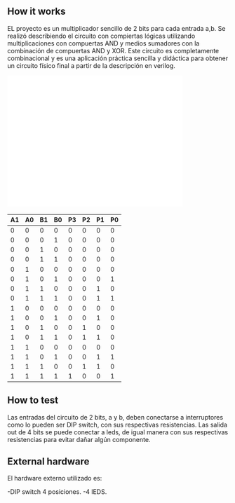 <!---

This file is used to generate your project datasheet. Please fill in the information below and delete any unused
sections.

You can also include images in this folder and reference them in the markdown. Each image must be less than
512 kb in size, and the combined size of all images must be less than 1 MB.
-->

## How it works

EL proyecto es un multiplicador sencillo de 2 bits para cada entrada a,b. Se realizó describiendo el circuito con compiertas lógicas utilizando multiplicaciones con compuertas AND y medios sumadores con la combinación de compuertas AND y XOR. Este circuito es completamente combinacional y es una aplicación práctica sencilla y didáctica para obtener un circuito físico final a partir de la descripción en verilog.
  
<img src="mult_2b_1.png" alt="Multiplicador de 2 bits" width="400" height="300">

  |  A1  |  A0  |  B1  |  B0  |  P3  |  P2  |  P1  |  P0  |
  | ---- | ---- | ---- | ---- | ---- | ---- | ---- | ---- |
  |   0  |   0  |   0  |   0  |   0  |   0  |   0  |   0  |
  |   0  |   0  |   0  |   1  |   0  |   0  |   0  |   0  |
  |   0  |   0  |   1  |   0  |   0  |   0  |   0  |   0  |
  |   0  |   0  |   1  |   1  |   0  |   0  |   0  |   0  |
  |   0  |   1  |   0  |   0  |   0  |   0  |   0  |   0  |
  |   0  |   1  |   0  |   1  |   0  |   0  |   0  |   1  |
  |   0  |   1  |   1  |   0  |   0  |   0  |   1  |   0  |
  |   0  |   1  |   1  |   1  |   0  |   0  |   1  |   1  |
  |   1  |   0  |   0  |   0  |   0  |   0  |   0  |   0  |
  |   1  |   0  |   0  |   1  |   0  |   0  |   1  |   0  |
  |   1  |   0  |   1  |   0  |   0  |   1  |   0  |   0  |
  |   1  |   0  |   1  |   1  |   0  |   1  |   1  |   0  |
  |   1  |   1  |   0  |   0  |   0  |   0  |   0  |   0  |
  |   1  |   1  |   0  |   1  |   0  |   0  |   1  |   1  |
  |   1  |   1  |   1  |   0  |   0  |   1  |   1  |   0  |
  |   1  |   1  |   1  |   1  |   1  |   0  |   0  |   1  |



## How to test

Las entradas del circuito de 2 bits, a y b, deben conectarse a interruptores como lo pueden ser DIP switch, con sus respectivas resistencias. Las salida out de 4 bits se puede conectar a leds, de igual manera con sus respectivas resistencias para evitar dañar algún componente.

## External hardware

El hardware externo utilizado es:

-DIP switch 4 posiciones.
-4 lEDS.
